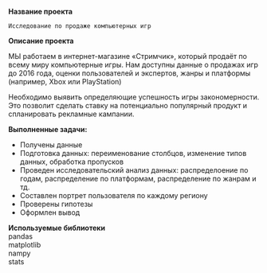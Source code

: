 **Название проекта**  


`Исследование по продаже компьютерных игр`



**Описание проекта**

МЫ работаем в интернет-магазине «Стримчик», который продаёт по всему миру компьютерные игры. 
Нам доступны данные о продажах игр до 2016 года, оценки пользователей и экспертов, жанры и платформы (например, Xbox или PlayStation)

Необходимо выявить определяющие успешность игры закономерности. Это позволит сделать ставку на потенциально популярный продукт и спланировать рекламные кампании.

**Выполненные задачи:**
* Получены данные
* Подготовка данных: переименование столбцов, изменение типов данных, обработка пропусков
* Проведен исследовательский анализ данных: распределоение по годам, распределение по платформам, распределение по жанрам и тд.
* Составлен портрет пользователя по каждому региону
* Проверены гипотезы
* Оформлен вывод

**Используемые библиотеки**  
pandas  
matplotlib  
nampy  
stats


```python

```
